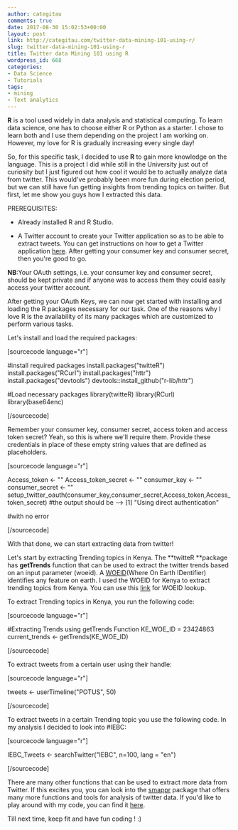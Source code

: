 ```yaml
---
author: categitau
comments: true
date: 2017-08-30 15:02:53+00:00
layout: post
link: http://categitau.com/twitter-data-mining-101-using-r/
slug: twitter-data-mining-101-using-r
title: Twitter data Mining 101 using R
wordpress_id: 668
categories:
- Data Science
- Tutorials
tags:
- mining
- Text analytics
---
```


**R** is a tool used widely in data analysis and statistical computing.<!-- more --> To learn data science, one has to choose either R or Python as a starter. I chose to learn both and I use them depending on the project I am working on. However, my love for R is gradually increasing every single day!

So, for this specific task, I decided to use **R** to gain more knowledge on the language. This is a project I did while still in the University just out of curiosity but I just figured out how cool it would be to actually analyze data from twitter. This would've probably been more fun during election period, but we can still have fun getting insights from trending topics on twitter. But first, let me show you guys how I extracted this data.

PREREQUISITES:



 	
  * Already installed R and R Studio.

 	
  * A Twitter account to create your Twitter application so as to be able to extract tweets. You can get instructions on how to get a Twitter application [here](http://docs.inboundnow.com/guide/create-twitter-application/). After getting your consumer key and consumer secret, then you're good to go.


**NB**:Your OAuth settings, i.e. your consumer key and consumer secret, should be kept private and if anyone was to access them they could easily access your twitter account.

After getting your OAuth Keys, we can now get started with installing and loading the R packages necessary for our task. One of the reasons why I love R is the availability of its many packages which are customized to perform various tasks.

Let's install and load the required packages:

[sourcecode language="r"]

#install required packages
install.packages("twitteR")
install.packages("RCurl")
install.packages("httr")
install.packages("devtools")
devtools::install_github("r-lib/httr")

#Load necessary packages
library(twitteR)
library(RCurl)
library(base64enc)

[/sourcecode]

Remember your consumer key, consumer secret, access token and access token secret? Yeah, so this is where we'll require them. Provide these credentials in place of these empty string values that are defined as placeholders.

[sourcecode language="r"]

Access_token <- ""
Access_token_secret <- ""
consumer_key <- ""
consumer_secret <- "" setup_twitter_oauth(consumer_key,consumer_secret,Access_token,Access_token_secret) #the output should be --&gt; [1] "Using direct authentication"

#with no error

[/sourcecode]

With that done, we can start extracting data from twitter!

Let's start by extracting Trending topics in Kenya. The **twitteR **package has **getTrends** function that can be used to extract the twitter trends based on an input parameter (woeid). A [WOEID](https://en.wikipedia.org/wiki/WOEID)(Where On Earth IDentifier) identifies any feature on earth. I used the WOEID for Kenya to extract trending topics from Kenya. You can use this [link](http://woeid.rosselliot.co.nz/) for WOEID lookup.

To extract Trending topics in Kenya, you run the following code:

[sourcecode language="r"]

#Extracting Trends using getTrends Function
KE_WOE_ID = 23424863
current_trends <- getTrends(KE_WOE_ID)

[/sourcecode]

To extract tweets from a certain user using their handle:

[sourcecode language="r"]

tweets <- userTimeline("POTUS", 50)

[/sourcecode]

To extract tweets in a certain Trending topic you use the following code. In my analysis I decided to look into #IEBC:

[sourcecode language="r"]

IEBC_Tweets <- searchTwitter("IEBC", n=100, lang = "en")

[/sourcecode]

There are many other functions that can be used to extract more data from Twitter. If this excites you, you can look into the [smappr](https://github.com/SMAPPNYU/smappR) package that offers many more functions and tools for analysis of twitter data. If you'd like to play around with my code, you can find it [here](https://gist.github.com/CateGitau/d1c2b7d4244eb732b5ed6cad8bcf16f6).

Till next time, keep fit and have fun coding ! :)
